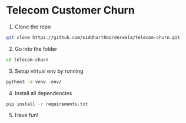 # Telecom Customer Churn

1. Clone the repo

```bash
git clone https://github.com/siddharthborderwala/telecom-churn.git 
```

2. Go into the folder

```bash
cd telecom-churn
```

3. Setup virtual env by running

```bash
python3 -m venv .env/
```

4. Install all dependencies

```bash
pip install -r requirements.txt
```

5. Have fun!
